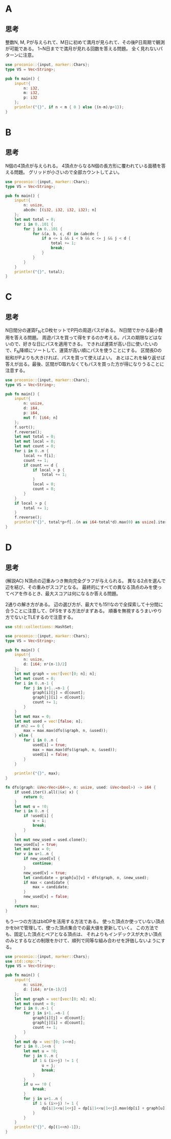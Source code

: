 # A
## 思考
整数N, M, Pが与えられて、M日に初めて満月が見られて、その後P日周期で観測が可能である。
1~N日までで満月が見れる回数を答える問題。
全く見れないパターンに注意。
```rust
use proconio::{input, marker::Chars};
type VS = Vec<String>;

pub fn main() {
    input!{
        n: i32,
        m: i32,
        p: i32
    };
    println!("{}", if n < m { 0 } else {(n-m)/p+1});
}
```

# B
## 思考
N個の4頂点が与えられる。
4頂点からなるN個の長方形に覆われている面積を答える問題。
グリッドが小さいので全部カウントしてよい。
```rust
use proconio::{input, marker::Chars};
type VS = Vec<String>;

pub fn main() {
    input!{
        n: usize,
        abcdn: [(i32, i32, i32, i32); n]
    };
    let mut total = 0;
    for i in 0..101 {
        for j in 0..101 {
            for &(a, b, c, d) in &abcdn {
                if a <= i && i < b && c <= j && j < d {
                    total += 1;
                    break;
                }
            }
        }
    }
    println!("{}", total);
}
```

# C
## 思考
N日間分の運賃F<sub>N</sub>とD枚セットでP円の周遊パスがある。
N日間でかかる最小費用を答える問題。
周遊パスを買って得をするのか考える。パスの期限などはないので、好きな日にパスを適用できる。
できれば運賃が高い日に使いたいので、F<sub>N</sub>降順にソートして、運賃が高い順にパスを使うことにする。
区間長Dの総和がPよりも大きければ、パスを買って使えばよい。
あとはこれを繰り返せば答えが出る。最後、区間がD取れなくてもパスを買った方が得になりうることに注意する。
```rust
use proconio::{input, marker::Chars};
type VS = Vec<String>;

pub fn main() {
    input!{
        n: usize,
        d: i64,
        p: i64,
        mut f: [i64; n]
    };
    f.sort();
    f.reverse();
    let mut total = 0;
    let mut local = 0;
    let mut count = 0;
    for i in 0..n {
        local += f[i];
        count += 1;
        if count == d {
            if local > p {
                total += 1;
            }
            local = 0;
            count = 0;
        }
    }
    if local > p {
        total += 1;
    }
    f.reverse();
    println!("{}", total*p+f[..(n as i64-total*d).max(0) as usize].iter().sum::<i64>());
}
```

# D
## 思考
(解説AC)
N頂点の辺重みつき無向完全グラフが与えられる。
異なる2点を選んで辺を結び、その重みがスコアとなる。
最終的にすべての異なる頂点のみを使ってペアを作るとき、最大スコアは何になるか答える問題。

2通りの解き方がある。
辺の選び方が、最大でも15!!なので全探索して十分間に合うことに注意して、DFSをする方法がまずある。
順番を無視するうまいやり方でないとTLEするので注意する。
```rust
use std::collections::HashSet;

use proconio::{input, marker::Chars};
type VS = Vec<String>;

pub fn main() {
    input!{
        n: usize,
        d: [i64; n*(n-1)/2]
    };
    let mut graph = vec![vec![0; n]; n];
    let mut count = 0;
    for i in 0..n-1 {
        for j in i+1..=n-1 {
            graph[i][j] = d[count];
            graph[j][i] = d[count]; 
            count += 1;
        }
    }
    let mut max = 0;
    let mut used = vec![false; n];
    if n%2 == 0 {
        max = max.max(dfs(&graph, n, &used));
    } else {
        for i in 0..n {
            used[i] = true;
            max = max.max(dfs(&graph, n, &used));
            used[i] = false;
        }
    }
    
    println!("{}", max);
}

fn dfs(graph: &Vec<Vec<i64>>, n: usize, used: &Vec<bool>) -> i64 {
    if used.iter().all(|&x| x) {
        return 0;
    }
    let mut u = !0;
    for i in 0..n {
        if !used[i] {
            u = i;
            break;
        }
    }
    let mut new_used = used.clone();
    new_used[u] = true;
    let mut max = 0;
    for v in u+1..n {
        if new_used[v] {
            continue;
        }
        new_used[v] = true;
        let candidate = graph[u][v] + dfs(graph, n, &new_used);
        if max < candidate {
            max = candidate;
        }
        new_used[v] = false;
    }
    return max;
}
```
もう一つの方法はbitDPを活用する方法である。
使った頂点か使っていない頂点かをbitで管理して、使った頂点集合での最大値を更新していく。
この方法でも、固定した頂点とペアとなる頂点は、
それよりもインデックスが大きい頂点のみとするなどの制限をかけて、順列で同等な組み合わせを評価しないようにする。
```rust
use proconio::{input, marker::Chars};
use std::cmp::*;
type VS = Vec<String>;

pub fn main() {
    input!{
        n: usize,
        d: [i64; n*(n-1)/2]
    };
    let mut graph = vec![vec![0; n]; n];
    let mut count = 0;
    for i in 0..n-1 {
        for j in i+1..=n-1 {
            graph[i][j] = d[count];
            graph[j][i] = d[count]; 
            count += 1;
        }
    }
    let mut dp = vec![0; 1<<n];
    for i in 0..1<<n {
        let mut u = !0;
        for j in 0..n {
            if 1 & (i>>j) != 1 {
                u = j;
                break;
            }
        }
        if u == !0 {
            break;
        }
        for j in u+1..n {
            if 1 & (i>>j) != 1 {
                dp[i|1<<u|1<<j] = dp[i|1<<u|1<<j].max(dp[i] + graph[u][j]);
            }
        }
    }
    println!("{}", dp[(1<<n)-1]);
}
```